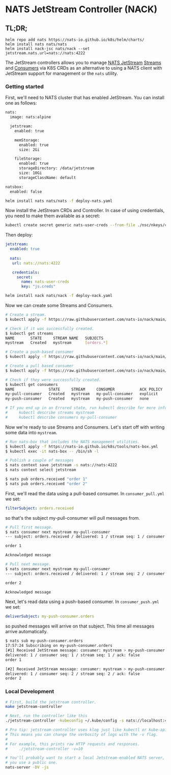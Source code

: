# NATS JetStream Controller (NACK)

## TL;DR;

```console
helm repo add nats https://nats-io.github.io/k8s/helm/charts/
helm install nats nats/nats
helm install nack-jsc nats/nack --set jetstream.nats.url=nats://nats:4222
```

The JetStream controllers allows you to manage [NATS JetStream](https://github.com/nats-io/jetstream)
[Streams](https://github.com/nats-io/jetstream#streams-1) and
[Consumers](https://github.com/nats-io/jetstream#consumers-1) via K8S CRDs as an alternative to
using a NATS client with JetStream support for management or the `nats` utility.

### Getting started

First, we'll need to NATS cluster that has enabled JetStream.  You can install
one as follows:

```sh
nats:
  image: nats:alpine

  jetstream:
    enabled: true

    memStorage:
      enabled: true
      size: 2Gi

    fileStorage:
      enabled: true
      storageDirectory: /data/jetstream
      size: 10Gi
      storageClassName: default

natsbox:
  enabled: false
```

```sh
helm install nats nats/nats -f deploy-nats.yaml
```

Now install the JetStream CRDs and Controller.  In case of using credentials, you need to make them available as a secret:

```sh
kubectl create secret generic nats-user-creds --from-file ./nsc/nkeys/creds/KO/JS1/js.creds
```

Then deploy:

```yaml
jetstream:
  enabled: true
  
  nats:
   url: nats://nats:4222

   credentials:
     secret:
       name: nats-user-creds
       key: "js.creds"
```

```sh
helm install nack nats/nack -f deploy-nack.yaml
```

Now we can create some Streams and Consumers.

```sh
# Create a stream.
$ kubectl apply -f https://raw.githubusercontent.com/nats-io/nack/main/deploy/examples/stream.yml

# Check if it was successfully created.
$ kubectl get streams
NAME       STATE     STREAM NAME   SUBJECTS
mystream   Created   mystream      [orders.*]

# Create a push-based consumer
$ kubectl apply -f https://raw.githubusercontent.com/nats-io/nack/main/deploy/examples/consumer_push.yml

# Create a pull based consumer
$ kubectl apply -f https://raw.githubusercontent.com/nats-io/nack/main/deploy/examples/consumer_pull.yml

# Check if they were successfully created.
$ kubectl get consumers
NAME               STATE     STREAM     CONSUMER           ACK POLICY
my-pull-consumer   Created   mystream   my-pull-consumer   explicit
my-push-consumer   Created   mystream   my-push-consumer   none

# If you end up in an Errored state, run kubectl describe for more info.
#     kubectl describe streams mystream
#     kubectl describe consumers my-pull-consumer
```

Now we're ready to use Streams and Consumers. Let's start off with writing some
data into `mystream`.

```sh
# Run nats-box that includes the NATS management utilities.
$ kubectl apply -f https://nats-io.github.io/k8s/tools/nats-box.yml
$ kubectl exec -it nats-box -- /bin/sh -l

# Publish a couple of messages
$ nats context save jetstream -s nats://nats:4222
$ nats context select jetstream

$ nats pub orders.received "order 1"
$ nats pub orders.received "order 2"
```

First, we'll read the data using a pull-based consumer. In `consumer_pull.yml`
we set:

```yaml
filterSubject: orders.received
```

so that's the subject my-pull-consumer will pull messages from.

```sh
# Pull first message.
$ nats consumer next mystream my-pull-consumer
--- subject: orders.received / delivered: 1 / stream seq: 1 / consumer seq: 1

order 1

Acknowledged message

# Pull next message.
$ nats consumer next mystream my-pull-consumer
--- subject: orders.received / delivered: 1 / stream seq: 2 / consumer seq: 2

order 2

Acknowledged message
```

Next, let's read data using a push-based consumer. In `consumer_push.yml` we set:

```yaml
deliverSubject: my-push-consumer.orders
```

so pushed messages will arrive on that subject. This time all messages arrive
automatically.

```sh
$ nats sub my-push-consumer.orders
17:57:24 Subscribing on my-push-consumer.orders
[#1] Received JetStream message: consumer: mystream > my-push-consumer / subject: orders.received /
delivered: 1 / consumer seq: 1 / stream seq: 1 / ack: false
order 1

[#2] Received JetStream message: consumer: mystream > my-push-consumer / subject: orders.received /
delivered: 1 / consumer seq: 2 / stream seq: 2 / ack: false
order 2
```

### Local Development

```sh
# First, build the jetstream controller.
make jetstream-controller

# Next, run the controller like this
./jetstream-controller -kubeconfig ~/.kube/config -s nats://localhost:4222

# Pro tip: jetstream-controller uses klog just like kubectl or kube-apiserver.
# This means you can change the verbosity of logs with the -v flag.
#
# For example, this prints raw HTTP requests and responses.
#     ./jetstream-controller -v=10

# You'll probably want to start a local Jetstream-enabled NATS server, unless
# you use a public one.
nats-server -DV -js
```
